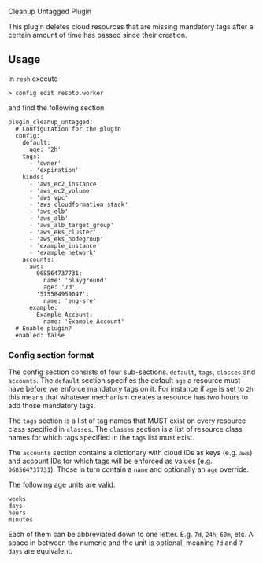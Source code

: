 Cleanup Untagged Plugin

This plugin deletes cloud resources that are missing mandatory tags after a certain amount of time has passed since their creation.

## Usage

In `resh` execute

```
> config edit resoto.worker
```

and find the following section

```
plugin_cleanup_untagged:
  # Configuration for the plugin
  config:
    default:
      age: '2h'
    tags:
      - 'owner'
      - 'expiration'
    kinds:
      - 'aws_ec2_instance'
      - 'aws_ec2_volume'
      - 'aws_vpc'
      - 'aws_cloudformation_stack'
      - 'aws_elb'
      - 'aws_alb'
      - 'aws_alb_target_group'
      - 'aws_eks_cluster'
      - 'aws_eks_nodegroup'
      - 'example_instance'
      - 'example_network'
    accounts:
      aws:
        068564737731:
          name: 'playground'
          age: '7d'
        '575584959047':
          name: 'eng-sre'
      example:
        Example Account:
          name: 'Example Account'
  # Enable plugin?
  enabled: false
```

### Config section format

The config section consists of four sub-sections. `default`, `tags`, `classes` and `accounts`. The `default` section specifies the default `age` a resource must have before we enforce mandatory tags on it. For instance if `age` is set to `2h` this means that whatever mechanism creates a resource has two hours to add those mandatory tags.

The `tags` section is a list of tag names that MUST exist on every resource class specified in `classes`. The `classes` section is a list of resource class names for which tags specified in the `tags` list must exist.

The `accounts` section contains a dictionary with cloud IDs as keys (e.g. `aws`) and account IDs for which tags will be enforced as values (e.g. `068564737731`). Those in turn contain a `name` and optionally an `age` override.

The following age units are valid:

```
weeks
days
hours
minutes
```

Each of them can be abbreviated down to one letter. E.g. `7d`, `24h`, `60m`, etc. A space in between the numeric and the unit is optional, meaning `7d` and `7 days` are equivalent.
